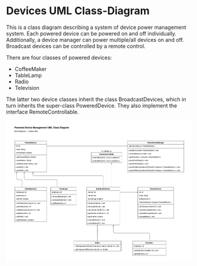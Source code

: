 # Devices UML Class-Diagram
 
This is a class diagram describing a system of device power management system. Each powered device can be powered on and off individually. Additionally, a device manager can power multiple/all devices on and off. Broadcast devices can be controlled by a remote control.

There are four classes of powered devices:
- CoffeeMaker
- TableLamp
- Radio
- Television

The latter two device classes inherit the class BroadcastDevices, which in turn inherits the super-class PoweredDevice. They also implement the interface RemoteControllable.

![Devices UML Class-Diagram](DevicesUML.png)
